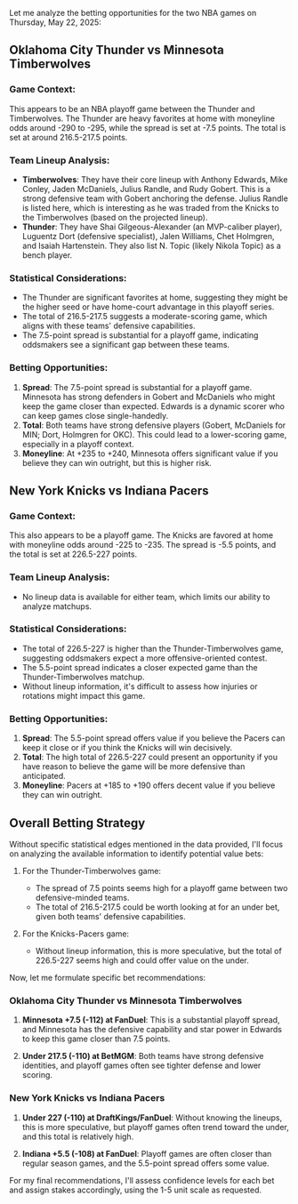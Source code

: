 Let me analyze the betting opportunities for the two NBA games on Thursday, May 22, 2025:

## Oklahoma City Thunder vs Minnesota Timberwolves

### Game Context:
This appears to be an NBA playoff game between the Thunder and Timberwolves. The Thunder are heavy favorites at home with moneyline odds around -290 to -295, while the spread is set at -7.5 points. The total is set at around 216.5-217.5 points.

### Team Lineup Analysis:
- **Timberwolves**: They have their core lineup with Anthony Edwards, Mike Conley, Jaden McDaniels, Julius Randle, and Rudy Gobert. This is a strong defensive team with Gobert anchoring the defense. Julius Randle is listed here, which is interesting as he was traded from the Knicks to the Timberwolves (based on the projected lineup).
- **Thunder**: They have Shai Gilgeous-Alexander (an MVP-caliber player), Luguentz Dort (defensive specialist), Jalen Williams, Chet Holmgren, and Isaiah Hartenstein. They also list N. Topic (likely Nikola Topic) as a bench player.

### Statistical Considerations:
- The Thunder are significant favorites at home, suggesting they might be the higher seed or have home-court advantage in this playoff series.
- The total of 216.5-217.5 suggests a moderate-scoring game, which aligns with these teams' defensive capabilities.
- The 7.5-point spread is substantial for a playoff game, indicating oddsmakers see a significant gap between these teams.

### Betting Opportunities:
1. **Spread**: The 7.5-point spread is substantial for a playoff game. Minnesota has strong defenders in Gobert and McDaniels who might keep the game closer than expected. Edwards is a dynamic scorer who can keep games close single-handedly.
2. **Total**: Both teams have strong defensive players (Gobert, McDaniels for MIN; Dort, Holmgren for OKC). This could lead to a lower-scoring game, especially in a playoff context.
3. **Moneyline**: At +235 to +240, Minnesota offers significant value if you believe they can win outright, but this is higher risk.

## New York Knicks vs Indiana Pacers

### Game Context:
This also appears to be a playoff game. The Knicks are favored at home with moneyline odds around -225 to -235. The spread is -5.5 points, and the total is set at 226.5-227 points.

### Team Lineup Analysis:
- No lineup data is available for either team, which limits our ability to analyze matchups.

### Statistical Considerations:
- The total of 226.5-227 is higher than the Thunder-Timberwolves game, suggesting oddsmakers expect a more offensive-oriented contest.
- The 5.5-point spread indicates a closer expected game than the Thunder-Timberwolves matchup.
- Without lineup information, it's difficult to assess how injuries or rotations might impact this game.

### Betting Opportunities:
1. **Spread**: The 5.5-point spread offers value if you believe the Pacers can keep it close or if you think the Knicks will win decisively.
2. **Total**: The high total of 226.5-227 could present an opportunity if you have reason to believe the game will be more defensive than anticipated.
3. **Moneyline**: Pacers at +185 to +190 offers decent value if you believe they can win outright.

## Overall Betting Strategy

Without specific statistical edges mentioned in the data provided, I'll focus on analyzing the available information to identify potential value bets:

1. For the Thunder-Timberwolves game:
   - The spread of 7.5 points seems high for a playoff game between two defensive-minded teams.
   - The total of 216.5-217.5 could be worth looking at for an under bet, given both teams' defensive capabilities.

2. For the Knicks-Pacers game:
   - Without lineup information, this is more speculative, but the total of 226.5-227 seems high and could offer value on the under.

Now, let me formulate specific bet recommendations:

### Oklahoma City Thunder vs Minnesota Timberwolves

1. **Minnesota +7.5 (-112) at FanDuel**: This is a substantial playoff spread, and Minnesota has the defensive capability and star power in Edwards to keep this game closer than 7.5 points.

2. **Under 217.5 (-110) at BetMGM**: Both teams have strong defensive identities, and playoff games often see tighter defense and lower scoring.

### New York Knicks vs Indiana Pacers

1. **Under 227 (-110) at DraftKings/FanDuel**: Without knowing the lineups, this is more speculative, but playoff games often trend toward the under, and this total is relatively high.

2. **Indiana +5.5 (-108) at FanDuel**: Playoff games are often closer than regular season games, and the 5.5-point spread offers some value.

For my final recommendations, I'll assess confidence levels for each bet and assign stakes accordingly, using the 1-5 unit scale as requested.